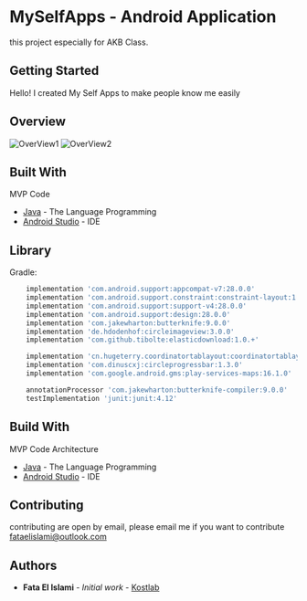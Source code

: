 # MySelfApps - Android Application
this project especially for AKB Class.

## Getting Started

Hello! I created My Self Apps to make people know me easily

## Overview

![OverView1](https://kostlab.id/ss/myselfapps/1.png)
![OverView2](https://kostlab.id/ss/myselfapps/2.png)


## Built With

MVP Code
* [Java](https://www.java.com/en/download/) - The Language Programming
* [Android Studio](https://developer.android.com/studio) - IDE

## Library
Gradle:
```groovy
    implementation 'com.android.support:appcompat-v7:28.0.0'
    implementation 'com.android.support.constraint:constraint-layout:1.1.3'
    implementation 'com.android.support:support-v4:28.0.0'
    implementation 'com.android.support:design:28.0.0'
    implementation 'com.jakewharton:butterknife:9.0.0'
    implementation 'de.hdodenhof:circleimageview:3.0.0'
    implementation 'com.github.tibolte:elasticdownload:1.0.+'

    implementation 'cn.hugeterry.coordinatortablayout:coordinatortablayout:1.2.2'
    implementation 'com.dinuscxj:circleprogressbar:1.3.0'
    implementation 'com.google.android.gms:play-services-maps:16.1.0'

    annotationProcessor 'com.jakewharton:butterknife-compiler:9.0.0'
    testImplementation 'junit:junit:4.12'
 ```
## Build With

MVP Code Architecture
* [Java](https://www.java.com/en/download/) - The Language Programming
* [Android Studio](https://developer.android.com/studio) - IDE

## Contributing

contributing are open by email, please email me if you want to contribute fataelislami@outlook.com


## Authors

* **Fata El Islami** - *Initial work* - [Kostlab](https://github.com/fataelislami)


